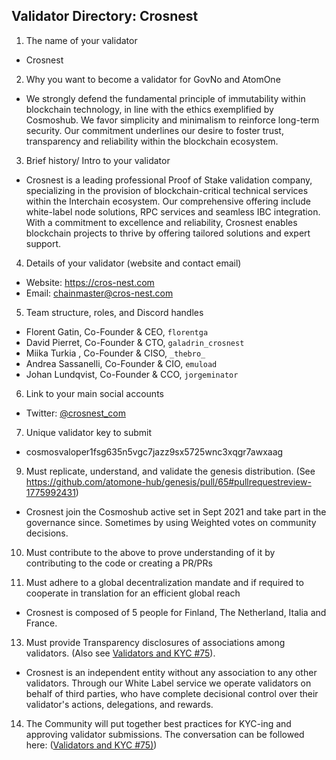 ## Validator Directory: Crosnest

1) The name of your validator

- Crosnest

2) Why you want to become a validator for GovNo and AtomOne

- We strongly defend the fundamental principle of immutability within 
  blockchain technology, in line with the ethics exemplified by Cosmoshub. 
  We favor simplicity and minimalism to reinforce long-term security. 
  Our commitment underlines our desire to foster trust, transparency and 
  reliability within the blockchain ecosystem.

3) Brief history/ Intro to your validator

- Crosnest is a leading professional Proof of Stake validation company, 
  specializing in the provision of blockchain-critical technical services 
  within the Interchain ecosystem. Our comprehensive offering include 
  white-label node solutions, RPC services and seamless IBC integration. 
  With a commitment to excellence and reliability, Crosnest enables 
  blockchain projects to thrive by offering tailored solutions and expert 
  support.

4) Details of your validator (website and contact email)

- Website: https://cros-nest.com
- Email: chainmaster@cros-nest.com

5) Team structure, roles, and Discord handles

- Florent Gatin, Co-Founder & CEO, `florentga`
- David Pierret, Co-Founder & CTO, `galadrin_crosnest`
- Miika Turkia , Co-Founder & CISO, `_thebro_`
- Andrea Sassanelli, Co-Founder & CIO, `emuload`
- Johan Lundqvist, Co-Founder & CCO, `jorgeminator`

6) Link to your main social accounts

- Twitter: [@crosnest_com](https://twitter.com/crosnest_com)

7) Unique validator key to submit

- cosmosvaloper1fsg635n5vgc7jazz9sx5725wnc3xqgr7awxaag

9) Must replicate, understand, and validate the genesis distribution. (See https://github.com/atomone-hub/genesis/pull/65#pullrequestreview-1775992431)

- Crosnest join the Cosmoshub active set in Sept 2021 and take part in the governance since. Sometimes by using Weighted votes on community decisions.

10) Must contribute to the above to prove understanding of it by contributing to the code or creating a PR/PRs

11) Must adhere to a global decentralization mandate and if required to cooperate in translation for an efficient global reach

* Crosnest is composed of 5 people for Finland, The Netherland, Italia and France.

13) Must provide Transparency disclosures of associations among validators. (Also see [Validators and KYC #75](https://github.com/atomone-hub/genesis/issues/75#issue-2034573094)).

* Crosnest is an independent entity without any association to any other validators. Through our White Label service we operate validators on behalf of third parties,
  who have complete decisional control over their validator's actions, delegations, and rewards.

14) The Community will put together best practices for KYC-ing and approving validator submissions. The conversation can be followed here: ([Validators and KYC #75)](https://github.com/atomone-hub/genesis/issues/75#issue-2034573094))
